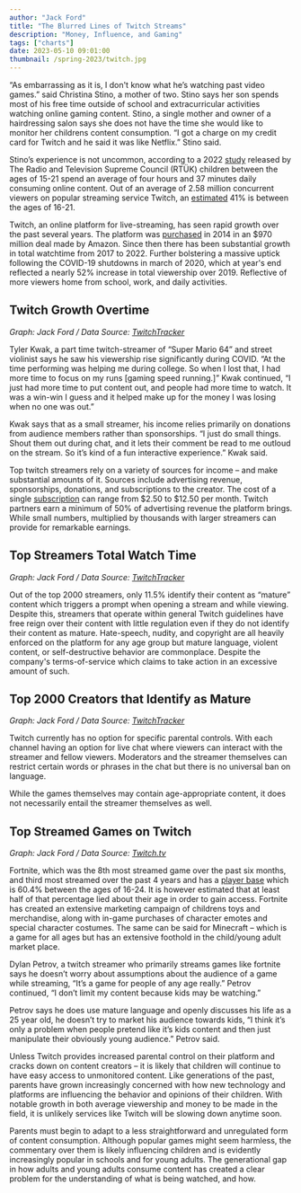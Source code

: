 ```yaml
---
author: "Jack Ford"
title: "The Blurred Lines of Twitch Streams"
description: "Money, Influence, and Gaming"
tags: ["charts"]
date: 2023-05-10 09:01:00
thumbnail: /spring-2023/twitch.jpg
---
```



“As embarrassing as it is, I don't know what he’s watching past video games.” said Christina Stino, a mother of two. Stino says her son spends most of his free time outside of school and extracurricular activities watching online gaming content. Stino, a single mother and owner of a hairdressing salon says she does not have the time she would like to monitor her childrens content consumption. “I got a charge on my credit card for Twitch and he said it was like Netflix.” Stino said.

Stino’s experience is not uncommon, according to a 2022 [study](https://www.dailysabah.com/life/health/youth-spend-triple-amount-of-time-online-than-watching-tv-research) released by The Radio and Television Supreme Council (RTÜK) children between the ages of 15-21 spend an average of four hours and 37 minutes daily consuming online content. Out of an average of 2.58 million concurrent viewers on popular streaming service Twitch, an [estimated](https://backlinko.com/twitch-users) 41% is between the ages of 16-21. 

Twitch, an online platform for live-streaming, has seen rapid growth over the past several years. The platform was [purchased](https://www.emeoutlookmag.com/industry-insights/article/91-amazon-buys-twitch-for-970-million-cash#:~:text=Amazon.com%20Inc%20snapped%20up,beyond%20its%20core%20retail%20operations.) in 2014 in an $970 million deal made by Amazon. Since then there has been substantial growth in total watchtime from 2017 to 2022. Further bolstering a massive uptick following the COVID-19 shutdowns in march of 2020, which at year's end reflected a nearly 52% increase in total viewership over 2019. Reflective of more viewers home from school, work, and daily activities. 

## Twitch Growth Overtime
<div class="flourish-embed flourish-chart" data-src="visualisation/13668777"><script src="https://public.flourish.studio/resources/embed.js"></script></div>

*Graph: Jack Ford / Data Source:  [TwitchTracker](https://twitchtracker.com/)*

Tyler Kwak, a part time twitch-streamer of  “Super Mario 64” and street violinist says he saw his viewership rise significantly during COVID. “At the time performing was helping me during college. So when I lost that, I had more time to focus on my runs [gaming speed running.]” Kwak continued, “I just had more time to put content out, and people had more time to watch. It was a win-win I guess and it helped make up for the money I was losing when no one was out.”

Kwak says that as a small streamer, his income relies primarily on donations from audience members rather than sponsorships. “I just do small things. Shout them out during chat, and it lets their comment be read to me outloud on the stream. So it’s kind of a fun interactive experience.” Kwak said. 

Top twitch streamers rely on a variety of sources for income – and make substantial amounts of it. Sources include advertising revenue, sponsorships, donations, and subscriptions to the creator. The cost of a single [subscription](https://brave.com/learn/how-much-money-do-twitch-streamers-earn/#:~:text=The%20cost%20of%20a%20Twitch,%2412.50%20per%20subscription%20per%20month.)  can range from $2.50 to $12.50 per month. Twitch partners earn a minimum of 50% of advertising revenue the platform brings. While small numbers, multiplied by thousands with larger streamers can provide for remarkable earnings.

## Top Streamers Total Watch Time
<div class="flourish-embed flourish-chart" data-src="visualisation/13668758"><script src="https://public.flourish.studio/resources/embed.js"></script></div>

*Graph: Jack Ford / Data Source:  [TwitchTracker](https://twitchtracker.com/)*

Out of the top 2000 streamers, only 11.5% identify their content as “mature” content which triggers a prompt when opening a stream and while viewing. Despite this, streamers that operate within general Twitch guidelines have free reign over their content with little regulation even if they do not identify their content as mature. Hate-speech, nudity, and copyright are all heavily enforced on the platform for any age group but mature language, violent content, or self-destructive behavior are commonplace. Despite the company's terms-of-service which claims to take action in an excessive amount of such. 

## Top 2000 Creators that Identify as Mature
<div class="flourish-embed flourish-chart" data-src="visualisation/13674438"><script src="https://public.flourish.studio/resources/embed.js"></script></div>

*Graph: Jack Ford / Data Source:  [TwitchTracker](https://twitchtracker.com/)* 

Twitch currently has no option for specific parental controls. With each channel having an option for live chat where viewers can interact with the streamer and fellow viewers. Moderators and the streamer themselves can restrict certain words or phrases in the chat but there is no universal ban on language. 

While the games themselves may contain age-appropriate content, it does not necessarily entail the streamer themselves as well.

## Top Streamed Games on Twitch
<div class="flourish-embed flourish-chart" data-src="visualisation/13673182"><script src="https://public.flourish.studio/resources/embed.js"></script></div>

*Graph: Jack Ford / Data Source:  [Twitch.tv](https://www.twitch.tv/)* 

Fortnite, which was the 8th most streamed game over the past six months, and third most streamed over the past 4 years and has a [player base](https://www.businessofapps.com/data/fortnite-statistics/) which is 60.4% between the ages of 16-24. It is however estimated that at least half of that percentage lied about their age in order to gain access. Fortnite has created an extensive marketing campaign of childrens toys and merchandise, along with in-game purchases of character emotes and special character costumes. The same can be said for Minecraft – which is a game for all ages but has an extensive foothold in the child/young adult market place. 

Dylan Petrov, a twitch streamer who primarily streams games like fortnite says he doesn’t worry about assumptions about the audience of a game while streaming, “It’s a game for people of any age really.” Petrov continued, “I don’t limit my content because kids may be watching.”

Petrov says he does use mature language and openly discusses his life as a 25 year old, he doesn’t try to market his audience towards kids,  “I think it’s only a problem when people pretend like it’s kids content and then just manipulate their obviously young audience.” Petrov said.

Unless Twitch provides increased parental control on their platform and cracks down on content creators – it is likely that children will continue to have easy access to unmonitored content. Like generations of the past, parents have grown increasingly concerned with how new technology and platforms are influencing the behavior and opinions of their children. With notable growth in both average viewership and money to be made in the field, it is unlikely services like Twitch will be slowing down anytime soon.

Parents must begin to adapt to a less straightforward and unregulated form of content consumption. Although popular games might seem harmless, the commentary over them is likely influencing children and is evidently increasingly popular in schools and for young adults. The generational gap in how adults and young adults consume content has created a clear problem for the understanding of what is being watched, and how.










